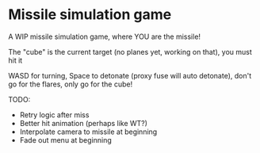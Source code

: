 # Missile simulation game
A WIP missile simulation game, where YOU are the missile!

The "cube" is the current target (no planes yet, working on that), you must hit it

WASD for turning, Space to detonate (proxy fuse will auto detonate), don't go for the flares, only go for the cube! 

TODO:
- Retry logic after miss
- Better hit animation (perhaps like WT?)
- Interpolate camera to missile at beginning
- Fade out menu at beginning